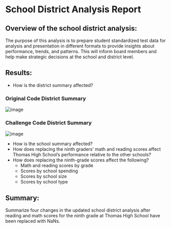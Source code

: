 # School District Analysis Report

## Overview of the school district analysis:
The purpose of this analysis is to prepare student standardized test data for analysis and presentation in different formats to provide insights about performance, trends, and patterns. This will inform board members and help make strategic decisions at the school and district level. 

## Results:
- How is the district summary affected?
### Original Code District Summary
![image](https://user-images.githubusercontent.com/110706169/189073645-4cd7fb5a-9aca-40bf-b4d0-2f795d4e9124.png)
### Challenge Code District Summary
![image](https://user-images.githubusercontent.com/110706169/189073441-65421228-1093-41a5-8666-410ce1fdc789.png)

- How is the school summary affected?
- How does replacing the ninth graders’ math and reading scores affect Thomas High School’s performance relative to the other schools?
- How does replacing the ninth-grade scores affect the following?
   - Math and reading scores by grade
   - Scores by school spending
   - Scores by school size
   - Scores by school type
## Summary:

Summarize four changes in the updated school district analysis after reading and math scores for the ninth grade at Thomas High School have been replaced with NaNs.
